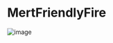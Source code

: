 # MertFriendlyFire

![image](https://github.com/YusufMerrt/MertFriendlyFire/assets/93128596/8ea21345-5781-4367-9742-fb655397945e)
